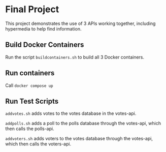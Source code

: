 # Final Project

This project demonstrates the use of 3 APIs working together, including hypermedia to help find information.

## Build Docker Containers
Run the script `buildcontainers.sh` to build all 3 Docker containers.

## Run containers

Call `docker compose up`

## Run Test Scripts

`addvotes.sh` adds votes to the votes database in the votes-api.

`addpolls.sh` adds a poll to the polls database through the votes-api, which then calls the polls-api.

`addvoters.sh` adds voters to the votes database through the votes-api, which then calls the voters-api.